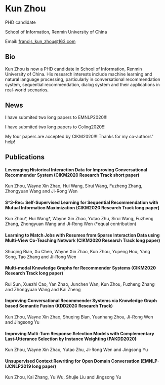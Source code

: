 # Kun Zhou

PHD candidate

School of Information, Renmin University of China

Email: francis_kun_zhou@163.com

## Bio
Kun Zhou is now a PHD candidate in School of Information, Renmin University of China. His research interests include machine learning and natural language processing, particularly in conversational recommendation system, sequential recommendation, dialog system and their applications in real-world scenarios.

## News
I have submited two long papers to EMNLP2020!!!

I have submited two long papers to Coling2020!!!

My four papers are accepted by CIKM2020!!! Thanks for my co-authors' help!

## Publications

#### Leveraging Historical Interaction Data for Improving Conversational Recommender System (CIKM2020 Research Track short paper)
Kun Zhou, Wayne Xin Zhao, Hui Wang, Sirui Wang, Fuzheng Zhang, Zhongyuan Wang and Ji-Rong Wen

#### S^3-Rec: Self-Supervised Learning for Sequential Recommendation with Mutual Information Maximization (CIKM2020 Research Track long paper)
Kun Zhou\*, Hui Wang\*, Wayne Xin Zhao, Yutao Zhu, Sirui Wang, Fuzheng Zhang, Zhongyuan Wang and Ji-Rong Wen (\*equal contribution)

#### Learning to Match Jobs with Resumes from Sparse Interaction Data using Multi-View Co-Teaching Network (CIKM2020 Research Track long paper)
Shuqing Bian, Xu Chen, Wayne Xin Zhao, Kun Zhou, Yupeng Hou, Yang Song, Tao Zhang and Ji-Rong Wen

#### Multi-modal Knowledge Graphs for Recommender Systems (CIKM2020 Research Track long paper)
Rui Sun, Xuezhi Cao, Yan Zhao, Junchen Wan, Kun Zhou, Fuzheng Zhang and Zhongyuan Wang and Kai Zheng

#### Improving Conversational Recommender Systems via Knowledge Graph based Semantic Fusion (KDD2020 Research Track)
Kun Zhou, Wayne Xin Zhao, Shuqing Bian, Yuanhang Zhou, Ji-Rong Wen and Jingsong Yu

#### Improving Multi-Turn Response Selection Models with Complementary Last-Utterance Selection by Instance Weighting (PAKDD2020)
Kun Zhou, Wayne Xin Zhao, Yutao Zhu, Ji-Rong Wen and Jingsong Yu

#### Unsupervised Context Rewriting for Open Domain Conversation (EMNLP-IJCNLP2019 long paper)
Kun Zhou, Kai Zhang, Yu Wu, Shujie Liu and Jingsong Yu
